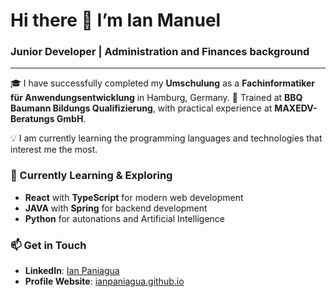 # Hi there 👋 I’m Ian Manuel  

### Junior Developer | Administration and Finances background

***  

🎓 I have successfully completed my **Umschulung** as a **Fachinformatiker für Anwendungsentwicklung** in Hamburg, Germany.
🏫 Trained at **BBQ Baumann Bildungs Qualifizierung**, with practical experience at **MAXEDV-Beratungs GmbH**.  

💡  I am currently learning the programming languages and technologies that interest me the most.    

### 🌱 Currently Learning & Exploring  
- **React** with **TypeScript** for modern web development  
- **JAVA** with **Spring** for backend development  
- **Python** for autonations and Artificial Intelligence

### 📫 Get in Touch  
- **LinkedIn**: [Ian Paniagua](http://www.linkedin.com/in/ian-paniagua)
- **Profile Website**: [ianpaniagua.github.io](https://ianpaniagua.github.io/IanPaniagua/)  
